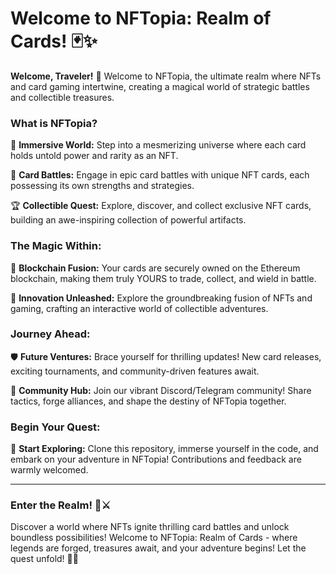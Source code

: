 # Welcome to NFTopia: Realm of Cards! 🃏✨

**Welcome, Traveler!** 🌟 Welcome to NFTopia, the ultimate realm where NFTs and card gaming intertwine, creating a magical world of strategic battles and collectible treasures.
### What is NFTopia?

🌌 **Immersive World:** Step into a mesmerizing universe where each card holds untold power and rarity as an NFT.

🎴 **Card Battles:** Engage in epic card battles with unique NFT cards, each possessing its own strengths and strategies.

🏆 **Collectible Quest:** Explore, discover, and collect exclusive NFT cards, building an awe-inspiring collection of powerful artifacts.

### The Magic Within:

🔗 **Blockchain Fusion:** Your cards are securely owned on the Ethereum blockchain, making them truly YOURS to trade, collect, and wield in battle.

🚀 **Innovation Unleashed:** Explore the groundbreaking fusion of NFTs and gaming, crafting an interactive world of collectible adventures.

### Journey Ahead:

🛡️ **Future Ventures:** Brace yourself for thrilling updates! New card releases, exciting tournaments, and community-driven features await.

🤝 **Community Hub:** Join our vibrant Discord/Telegram community! Share tactics, forge alliances, and shape the destiny of NFTopia together.

### Begin Your Quest:

🌟 **Start Exploring:** Clone this repository, immerse yourself in the code, and embark on your adventure in NFTopia! Contributions and feedback are warmly welcomed.

---
### Enter the Realm! 🌌⚔️

Discover a world where NFTs ignite thrilling card battles and unlock boundless possibilities! Welcome to NFTopia: Realm of Cards - where legends are forged, treasures await, and your adventure begins! Let the quest unfold! 🏰🌟
